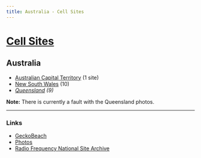 ```yaml
---
title: Australia - Cell Sites
---
```


# [Cell Sites](../)

## Australia

* [Australian Capital Territory](./act) (1 site)
* [New South Wales](./nsw) (10)
* *[Queensland](./qld) (9)*

**Note:** There is currently a fault with the Queensland photos.

---

### Links

* [GeckoBeach](http://www.geckobeach.com/cellular/cellpixs/australia.php)
* [Photos](https://web.archive.org/web/20060305010340/http://home.iprimus.com.au/cridland/cellphotos.htm)
* [Radio Frequency National Site Archive](http://www.rfnsa.com.au/)
